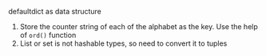 defaultdict as data structure 
1. Store the counter string of each of the alphabet as the key. Use the help of `ord()` function
2. ​List or set is not hashable types, so need to convert it to tuples
